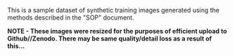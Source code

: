 This is a sample dataset of synthetic training images generated using the methods described in the "SOP" document.

**NOTE - These images were resized for the purposes of efficient upload to Github//Zenodo. There may be same quality/detail loss as a result of this...**

